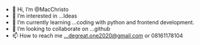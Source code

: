 - 👋 Hi, I’m @MacChristo
- 👀 I’m interested in ...Ideas
- 🌱 I’m currently learning ...coding with python and frontend development.
- 💞️ I’m looking to collaborate on ...github
- 📫 How to reach me ...degreat.one2020@gmail.com or 08161178104


<!---
MacChristo/MacChristo is a ✨ special ✨ repository because its `README.md` (this file) appears on your GitHub profile.
You can click the Preview link to take a look at your changes.
--->
